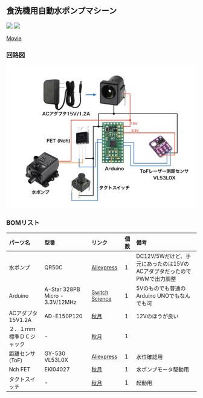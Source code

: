 ## 食洗機用自動水ポンプマシーン

<a href="https://github.com/stem-dad/washdisher-water-pump/blob/master/docs/device.jpeg?raw=true"><img src="https://github.com/stem-dad/washdisher-water-pump/blob/master/docs/device.jpeg?raw=true" width="300"></a>
<a href="https://github.com/stem-dad/washdisher-water-pump/blob/master/docs/pump?raw=true"><img src="https://github.com/stem-dad/washdisher-water-pump/blob/master/docs/pump?raw=true" width="300"></a>

<a href="https://photos.app.goo.gl/CMXhv62AGuqyXGTGA">Movie</a>

### 回路図

![](https://github.com/stem-dad/washdisher-water-pump/blob/master/docs/circuit.jpeg?raw=true)

### BOMリスト

| パーツ名    | 型番         | リンク       | 個数         | 備考         |
|:-----------|:------------|:------------|:------------|:------------|
|水ポンプ     | QR50C       |[Aliexpress](https://www.aliexpress.com/item/Decdeal-Ultra-quiet-Mini-Brushless-DC-USB-Water-Pump-5-12V-5-10W-250-400L-H/32956107528.html?channel=twinner)|1|DC12V/5Wだけど、手元にあったのは15VのACアダプタだったのでPWMで出力調整|
|Arduino|A-Star 328PB Micro - 3.3V/12MHz|[Switch Science](https://www.switch-science.com/catalog/3713/)|1|5Vのものでも普通のArduino UNOでもなんでも可|
|ACアダプタ15V1.2A|AD-E150P120|[秋月](http://akizukidenshi.com/catalog/g/gM-08306/)|1|12Vのほうが良い|
|２．１ｍｍ標準ＤＣジャック|-|[秋月](http://akizukidenshi.com/catalog/g/gC-09408/)|1||
|距離センサ(ToF) |GY-530 VL53L0X|[Aliexpress](https://www.aliexpress.com/item/GY-530-VL53L0X-World-smallest-Time-o-f-Flight-ToF-laser-ranging-sensor/32738458924.html)|1|水位確認用|
|Nch FET| EKI04027|[秋月](http://akizukidenshi.com/catalog/g/gI-08452/)|1|水ポンプモータ駆動用|
|タクトスイッチ|-|[秋月](http://akizukidenshi.com/catalog/g/gP-03647/)|1|起動用|